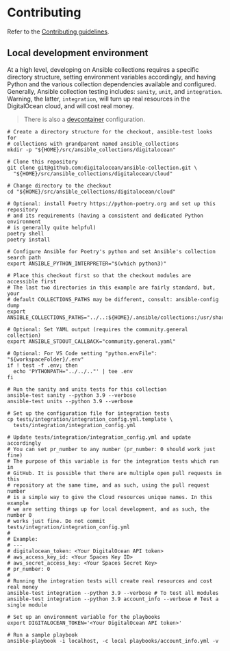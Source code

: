 # Contributing

Refer to the [Contributing guidelines](https://github.com/ansible/community-docs/blob/main/contributing.rst).

## Local development environment

At a high level, developing on Ansible collections requires a specific directory
structure, setting environment variables accordingly, and having Python and the
various collection dependencies available and configured. Generally, Ansible
collection testing includes: `sanity`, `unit`, and `integration`. Warning, the
latter, `integration`, will turn up real resources in the DigitalOcean cloud,
and will cost real money.

> There is also a [devcontainer](./.devcontainer/devcontainer.json) configuration.

```shell
# Create a directory structure for the checkout, ansible-test looks for
# collections with grandparent named ansible_collections
mkdir -p "${HOME}/src/ansible_collections/digitalocean"

# Clone this repository
git clone git@github.com:digitalocean/ansible-collection.git \
  "${HOME}/src/ansible_collections/digitalocean/cloud"

# Change directory to the checkout
cd "${HOME}/src/ansible_collections/digitalocean/cloud"

# Optional: install Poetry https://python-poetry.org and set up this repository
# and its requirements (having a consistent and dedicated Python environment
# is generally quite helpful)
poetry shell
poetry install

# Configure Ansible for Poetry's python and set Ansible's collection search path
export ANSIBLE_PYTHON_INTERPRETER="$(which python3)"

# Place this checkout first so that the checkout modules are accessible first
# The last two directories in this example are fairly standard, but, your
# default COLLECTIONS_PATHS may be different, consult: ansible-config dump
export ANSIBLE_COLLECTIONS_PATHS="../..:${HOME}/.ansible/collections:/usr/share/ansible/collections"

# Optional: Set YAML output (requires the community.general collection)
export ANSIBLE_STDOUT_CALLBACK="community.general.yaml"

# Optional: For VS Code setting "python.envFile": "${workspaceFolder}/.env"
if ! test -f .env; then
  echo 'PYTHONPATH="../../.."' | tee .env
fi

# Run the sanity and units tests for this collection
ansible-test sanity --python 3.9 --verbose
ansible-test units --python 3.9 --verbose

# Set up the configuration file for integration tests
cp tests/integration/integration_config.yml.template \
  tests/integration/integration_config.yml

# Update tests/integration/integration_config.yml and update accordingly
# You can set pr_number to any number (pr_number: 0 should work just fine)
# The purpose of this variable is for the integration tests which run in
# GitHub. It is possible that there are multiple open pull requests in this
# repository at the same time, and as such, using the pull request number
# is a simple way to give the Cloud resources unique names. In this example
# we are setting things up for local development, and as such, the number 0
# works just fine. Do not commit tests/integration/integration_config.yml
#
# Example:
# ---
# digitalocean_token: <Your DigitalOcean API token>
# aws_access_key_id: <Your Spaces Key ID>
# aws_secret_access_key: <Your Spaces Secret Key>
# pr_number: 0
#
# Running the integration tests will create real resources and cost real money
ansible-test integration --python 3.9 --verbose # To test all modules
ansible-test integration --python 3.9 account_info --verbose # Test a single module

# Set up an environment variable for the playbooks
export DIGITALOCEAN_TOKEN='<Your DigitalOcean API token>'

# Run a sample playbook
ansible-playbook -i localhost, -c local playbooks/account_info.yml -v
```
